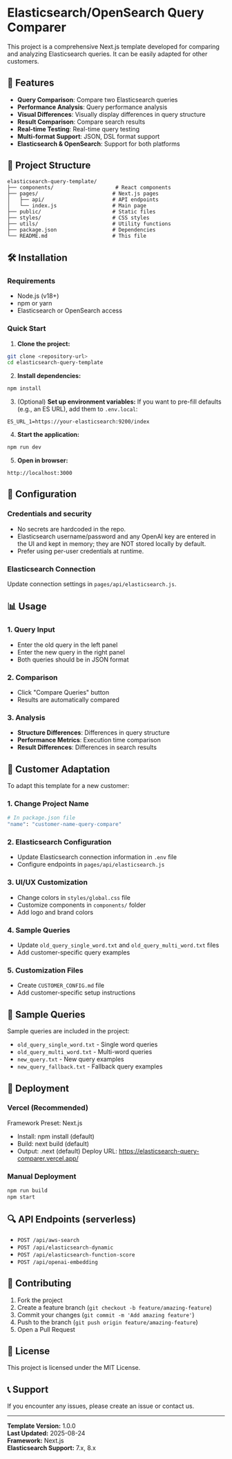 # Elasticsearch/OpenSearch Query Comparer

This project is a comprehensive Next.js template developed for comparing and analyzing Elasticsearch queries. It can be easily adapted for other customers.

## 🚀 Features

- **Query Comparison**: Compare two Elasticsearch queries
- **Performance Analysis**: Query performance analysis
- **Visual Differences**: Visually display differences in query structure
- **Result Comparison**: Compare search results
- **Real-time Testing**: Real-time query testing
- **Multi-format Support**: JSON, DSL format support
- **Elasticsearch & OpenSearch**: Support for both platforms

## 📁 Project Structure

```
elasticsearch-query-template/
├── components/                    # React components
├── pages/                        # Next.js pages
│   ├── api/                      # API endpoints
│   └── index.js                  # Main page
├── public/                       # Static files
├── styles/                       # CSS styles
├── utils/                        # Utility functions
├── package.json                  # Dependencies
└── README.md                     # This file
```

## 🛠️ Installation

### Requirements
- Node.js (v18+)
- npm or yarn
- Elasticsearch or OpenSearch access

### Quick Start

1. **Clone the project:**
```bash
git clone <repository-url>
cd elasticsearch-query-template
```

2. **Install dependencies:**
```bash
npm install
```

3. (Optional) **Set up environment variables:**
If you want to pre-fill defaults (e.g., an ES URL), add them to `.env.local`:
```env
ES_URL_1=https://your-elasticsearch:9200/index
```

4. **Start the application:**
```bash
npm run dev
```

5. **Open in browser:**
```
http://localhost:3000
```

## 🔧 Configuration

### Credentials and security
- No secrets are hardcoded in the repo.
- Elasticsearch username/password and any OpenAI key are entered in the UI and kept in memory; they are NOT stored locally by default.
- Prefer using per-user credentials at runtime.

### Elasticsearch Connection
Update connection settings in `pages/api/elasticsearch.js`.

## 📊 Usage

### 1. Query Input
- Enter the old query in the left panel
- Enter the new query in the right panel
- Both queries should be in JSON format

### 2. Comparison
- Click "Compare Queries" button
- Results are automatically compared

### 3. Analysis
- **Structure Differences**: Differences in query structure
- **Performance Metrics**: Execution time comparison
- **Result Differences**: Differences in search results

## 🎯 Customer Adaptation

To adapt this template for a new customer:

### 1. Change Project Name
```bash
# In package.json file
"name": "customer-name-query-compare"
```

### 2. Elasticsearch Configuration
- Update Elasticsearch connection information in `.env` file
- Configure endpoints in `pages/api/elasticsearch.js`

### 3. UI/UX Customization
- Change colors in `styles/global.css` file
- Customize components in `components/` folder
- Add logo and brand colors

### 4. Sample Queries
- Update `old_query_single_word.txt` and `old_query_multi_word.txt` files
- Add customer-specific query examples

### 5. Customization Files
- Create `CUSTOMER_CONFIG.md` file
- Add customer-specific setup instructions

## 📝 Sample Queries

Sample queries are included in the project:
- `old_query_single_word.txt` - Single word queries
- `old_query_multi_word.txt` - Multi-word queries
- `new_query.txt` - New query examples
- `new_query_fallback.txt` - Fallback query examples

## 🚀 Deployment

### Vercel (Recommended)
Framework Preset: Next.js
- Install: npm install (default)
- Build: next build (default)
- Output: .next (default)
Deploy URL: https://elasticsearch-query-comparer.vercel.app/

### Manual Deployment
```bash
npm run build
npm start
```

## 🔍 API Endpoints (serverless)
- `POST /api/aws-search`
- `POST /api/elasticsearch-dynamic`
- `POST /api/elasticsearch-function-score`
- `POST /api/openai-embedding`

## 🤝 Contributing

1. Fork the project
2. Create a feature branch (`git checkout -b feature/amazing-feature`)
3. Commit your changes (`git commit -m 'Add amazing feature'`)
4. Push to the branch (`git push origin feature/amazing-feature`)
5. Open a Pull Request

## 📄 License

This project is licensed under the MIT License.

## 📞 Support

If you encounter any issues, please create an issue or contact us.

---

**Template Version:** 1.0.0  
**Last Updated:** 2025-08-24  
**Framework:** Next.js  
**Elasticsearch Support:** 7.x, 8.x
